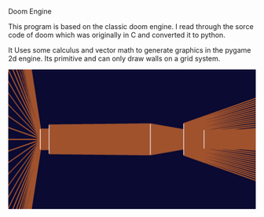 Doom Engine

This program is based on the classic doom engine. I read through the sorce code of doom which was originally in C and converted it to python.

It Uses some calculus and vector math to generate graphics in the pygame 2d engine. Its primitive and can only draw walls on a grid system.

![alt text](https://github.com/DonionZooimama/Portfolio/blob/master/Doom%20Engine/Screenshot.png)
